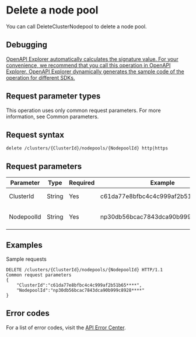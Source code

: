 # Delete a node pool

You can call DeleteClusterNodepool to delete a node pool.

## Debugging

[OpenAPI Explorer automatically calculates the signature value. For your convenience, we recommend that you call this operation in OpenAPI Explorer. OpenAPI Explorer dynamically generates the sample code of the operation for different SDKs.](https://api.aliyun.com/#product=CS&api=DeleteClusterNodepool&type=ROA&version=2015-12-15)

## Request parameter types

This operation uses only common request parameters. For more information, see Common parameters.

## Request syntax

```
delete /clusters/{ClusterId}/nodepools/{NodepoolId} http|https
```

## Request parameters

|Parameter|Type|Required|Example|Description|
|---------|----|--------|-------|-----------|
|ClusterId|String|Yes|c61da77e8bfbc4c4c999af2b51b65\*\*\*\*|The ID of the cluster. |
|NodepoolId|String|Yes|np30db56bcac7843dca90b999c8928\*\*\*\*|The ID of the node pool. |

## Examples

Sample requests

```
DELETE /clusters/{ClusterId}/nodepools/{NodepoolId} HTTP/1.1
Common request parameters
{
    "ClusterId":"c61da77e8bfbc4c4c999af2b51b65****",
    "NodepoolId":"np30db56bcac7843dca90b999c8928****"
}
```

## Error codes

For a list of error codes, visit the [API Error Center](https://error-center.alibabacloud.com/status/product/CS).


